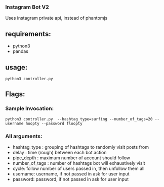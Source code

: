 ### Instagram Bot V2
Uses instagram private api, instead of phantomjs

## requirements:
* python3
* pandas

## usage:
  ```shell  
  python3 controller.py
  ```

## Flags:

### Sample Invocation:

```shell
python3 controller.py  --hashtag_type=surfing --number_of_tags=20 --username hoopty --password floopty
```

### All arguments:
* hashtag_type : grouping of hashtags to randomly visit posts from
* delay : time (rough) between each bot action
* pipe_depth : maximum number of account should follow
* number_of_tags : number of hashtags bot will exhaustively visit
* cycle: follow number of users passed in, then unfollow them all
* username: username, if not passed in ask for user input
* password: password, if not passed in ask for user input
